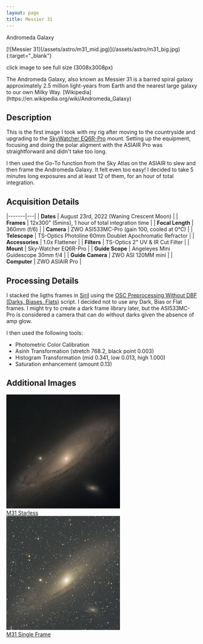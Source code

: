 ```yaml
---
layout: page
title: Messier 31
---
```


<p class="page-meta">Andromeda Galaxy</p>
[![Messier 31](/assets/astro/m31_mid.jpg)](/assets/astro/m31_big.jpg){:target="_blank"}
<p class="caption">
  click image to see full size (3008x3008px)
</p>
<p class="lead" markdown="1">
  The Andromeda Galaxy, also known as Messier 31 is a barred spiral galaxy approximately 2.5 million light-years from Earth and the nearest large galaxy to our own Milky Way. [Wikipedia](https://en.wikipedia.org/wiki/Andromeda_Galaxy)
</p>

## Description

This is the first image I took with my rig after moving to the countryside and upgrading to the [SkyWatcher EQ6R-Pro](http://www.skywatcher.com/product/eq6r-pro/) mount. Setting up the equipment, focusing and doing the polar aligment with the ASIAIR Pro was straightforward and didn't take too long.

I then used the Go-To function from the Sky Atlas on the ASIAIR to slew and then frame the Andromeda Galaxy. It felt even too easy! I decided to take 5 minutes long exposures and at least 12 of them, for an hour of total integration.

## Acquisition Details

|-------|---|
| **Dates** | August 23rd, 2022 (Waning Crescent Moon) |
| **Frames** | 12x300" (5mins), 1 hour of total integration time |
| **Focal Length** | 360mm (f/6) |
| **Camera** | ZWO ASI533MC-Pro (gain 100, cooled at 0°C) |
| **Telescope** | TS-Optics Photoline 60mm Doublet Apochromatic Refractor |
| **Accessories** | 1.0x Flattener |
| **Filters** | TS-Optics 2" UV & IR Cut Filter |
| **Mount** | Sky-Watcher EQ6R-Pro |
| **Guide Scope** | Angeleyes Mini Guidescope 30mm f/4 |
| **Guide Camera** | ZWO ASI 120MM mini |
| **Computer** | ZWO ASIAIR Pro |

## Processing Details

I stacked the ligths frames in [Siril](https://siril.org/) using the [OSC Preprocessing Without DBF (Darks, Biases, Flats)](https://free-astro.org/index.php?title=Siril:scripts) script. I decided not to use any Dark, Bias or Flat frames. I might try to create a dark frame library later, but the ASI533MC-Pro is considered a camera that can do without darks given the absence of amp glow.

I then used the following tools:
- Photometric Color Calibration
- Asinh Transformation (stretch 768.2, black point 0.003)
- Histogram Transformation (mid 0.341, low 0.013, high 1.000)
- Saturation enhancement (amount 0.13)

## Additional Images

<div id="gallery">
  <a class="gallery-item" href="/assets/astro/m31_starless_big.jpg" target="_blank">
    <img src="/assets/astro/m31_starless_small.jpg" alt="Messier 31 Starless">
    <div class="overlay">
      <div class="text">M31 Starless</div>
    </div>
  </a>
  <a class="gallery-item" href="/assets/astro/m31_single_big.jpg" target="_blank">
    <img src="/assets/astro/m31_single_small.jpg" alt="Messier 31 Single Expsure">
    <div class="overlay">
      <div class="text">M31 Single Frame</div>
    </div>
  </a>
</div>